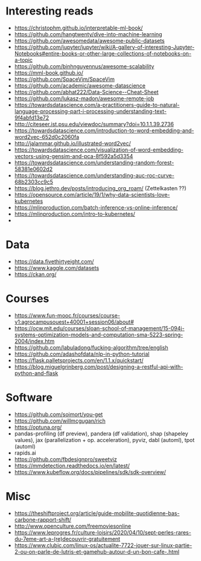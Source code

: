 # Interesting reads
- https://christophm.github.io/interpretable-ml-book/
- https://github.com/hangtwenty/dive-into-machine-learning
- https://github.com/awesomedata/awesome-public-datasets
- https://github.com/jupyter/jupyter/wiki/A-gallery-of-interesting-Jupyter-Notebooks#entire-books-or-other-large-collections-of-notebooks-on-a-topic
- https://github.com/binhnguyennus/awesome-scalability
- https://mml-book.github.io/
- https://github.com/SpaceVim/SpaceVim
- https://github.com/academic/awesome-datascience
- https://github.com/abhat222/Data-Science--Cheat-Sheet
- https://github.com/lukasz-madon/awesome-remote-job
- https://towardsdatascience.com/a-practitioners-guide-to-natural-language-processing-part-i-processing-understanding-text-9f4abfd13e72
- http://citeseer.ist.psu.edu/viewdoc/summary?doi=10.1.1.39.2736
- https://towardsdatascience.com/introduction-to-word-embedding-and-word2vec-652d0c2060fa
- http://jalammar.github.io/illustrated-word2vec/
- https://towardsdatascience.com/visualization-of-word-embedding-vectors-using-gensim-and-pca-8f592a5d3354
- https://towardsdatascience.com/understanding-random-forest-58381e0602d2
- https://towardsdatascience.com/understanding-auc-roc-curve-68b2303cc9c5
- https://blog.jethro.dev/posts/introducing_org_roam/ (Zettelkasten ??)
- https://opensource.com/article/19/1/why-data-scientists-love-kubernetes
- https://mlinproduction.com/batch-inference-vs-online-inference/
- https://mlinproduction.com/intro-to-kubernetes/
- 

# Data
- https://data.fivethirtyeight.com/
- https://www.kaggle.com/datasets
- https://ckan.org/

# Courses
- https://www.fun-mooc.fr/courses/course-v1:agrocampusouest+40001+session06/about#
- https://ocw.mit.edu/courses/sloan-school-of-management/15-094j-systems-optimization-models-and-computation-sma-5223-spring-2004/index.htm
- https://github.com/labuladong/fucking-algorithm/tree/english
- https://github.com/adashofdata/nlp-in-python-tutorial
- https://flask.palletsprojects.com/en/1.1.x/quickstart/
- https://blog.miguelgrinberg.com/post/designing-a-restful-api-with-python-and-flask

# Software
- https://github.com/soimort/you-get
- https://github.com/willmcgugan/rich
- https://optuna.org/
- pandas-profiling (df preview), pandera (df validation), shap (shapeley values), jax (parallelization + op. acceleration), pyviz, dabl (automl), tpot (automl)
- rapids.ai
- https://github.com/fbdesignpro/sweetviz
- https://mmdetection.readthedocs.io/en/latest/
- https://www.kubeflow.org/docs/pipelines/sdk/sdk-overview/


# Misc
- https://theshiftproject.org/article/guide-mobilite-quotidienne-bas-carbone-rapport-shift/
- http://www.openculture.com/freemoviesonline
- https://www.leprogres.fr/culture-loisirs/2020/04/10/sept-perles-rares-du-7eme-art-a-(re)decouvrir-gratuitement
- https://www.clubic.com/linux-os/actualite-7722-jouer-sur-linux-partie-2-ou-on-parle-de-lutris-et-gamehub-autour-d-un-bon-cafe-.html
